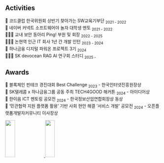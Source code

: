 ## Activities
🤖 코드클럽 한국위원회 상반기 찾아가는 SW교육기부단 <sub>2021 - 2022</sub> <BR>
🤖 네이버 커넥트 소프트웨어야 놀자 대학생 멘토 <sub>2021 - 2022</sub> <BR>
👩🏻‍💻 교내 보안 동아리 Ping! 부원 및 회장 <sub>2022 - 2025</sub> <BR>
👩🏻‍💻 논현역 인근 IT 회사 1년 간 개발 인턴 <sub>2023 - 2024</sub> <BR>
🏦 하나금융 디지털 파워온 프로젝트 3기 <sub>2024</sub> <BR>
👩🏻‍💻 SK devocean RAG AI 연구회 스터디  <sub>2025 -</sub> <BR>

## Awards
🥇 블록체인 핀테크 경진대회 Best Challenge <sub>2023</sub> - 한국인터넷진흥원장상 <BR>
🥇 SK텔레콤 x 하나금융그룹 공동 주최 TECH4GOOD 해커톤 <sub>2024</sub> - 아이디어상 <BR>
🥇 한이음 ICT 멘토링 공모전 <sub>2024</sub> - 한국정보산업연합회장상 동상 <BR>
🥇 ‘민관협력 지원 플랫폼 활용’ 기반 사회 현안 해결 ’서비스 개발’ 공모전 <sub>2024</sub> - 오픈플랫폼개발자커뮤니티 이사장상 <BR>

<a href="https://github.com/devxb/gitanimals">
  <img src="https://render.gitanimals.org/lines/al1kite?pet-id=638560054426824546" width="25%" height="120"/>
  <img src="https://render.gitanimals.org/lines/al1kite" width="25%" height="120"/>
</a>

  
